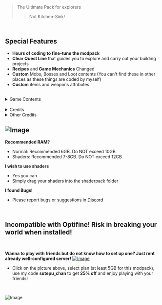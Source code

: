 > The Ultimate Pack for explorers
>> Not Kitchen-Sink!
<br>

## **Special Features**
- **Hours of coding to fine-tune the modpack**
- **Clear Quest Line** that guides you to explore and carry out your building projects
- **Recipes** and **Game Mechanics** Changed
- **Custom** Mobs, Bosses and Loot contents (You can't find these in other places as these things are coded by myself)
- **Custom** items and weapons attributes
<br>

<details>
<summary>Game Contents</summary>

- All weapons and armors are **Modified**, with uncraftable weapons only obtained by defeating bosses
![Image](https://cdn.modrinth.com/data/vIH8uidD/images/2bb37637cfc106323f99bfe4a44657f06d0801f1.png)

- Custom Bosses with tweaked loots (**12 new bosses** in V1.0)
![Image](https://cdn.modrinth.com/data/vIH8uidD/images/ed847e0914775f78baf98ae200539cb8448a10b4.png)

- Tons of **quests**, with clear quest lines
![Image](https://cdn.modrinth.com/data/vIH8uidD/images/1e247582a2c3ca0aeaf0397d60cd09f60d144f65.png)

- Custom Mobs and Mob Variants (**42 new mobs** in V1.0)
![Image](https://cdn.modrinth.com/data/vIH8uidD/images/eb1b395799fe879056f81894e39172a3333b76f9.png)

- You get **friends** to fight with you
![Image](https://cdn.modrinth.com/data/vIH8uidD/images/c4463d6bc1a9a76b488f2952a9402fc3f5dddc55.png)

- Many strong and scary bosses
![Image](https://cdn.modrinth.com/data/vIH8uidD/images/0107d71d78587109fa3ea829c804b5032601ce0b.png)
</details>
<br>

<details>
<summary>Credits</summary>

- Armor Set Bonuses
    - https://www.curseforge.com/minecraft/mc-mods/armor-set-bonuses
    - https://imgur.com/a/Fbk0UWp
- TrashSlot
    - https://legacy.curseforge.com/minecraft/mc-mods/trashslot
    - https://mods.twelveiterations.com/permissions
- NetherPortalFix
    - https://legacy.curseforge.com/minecraft/mc-mods/netherportalfix
    - https://mods.twelveiterations.com/permissions
- Default Options
    - https://legacy.curseforge.com/minecraft/mc-mods/default-options
    - https://mods.twelveiterations.com/permissions
- Client Tweaks
    - https://legacy.curseforge.com/minecraft/mc-mods/client-tweaks
    - https://mods.twelveiterations.com/permissions
- Waystones
    - https://legacy.curseforge.com/minecraft/mc-mods/waystones
    - https://mods.twelveiterations.com/permissions
- Balm (Forge Edition)
    - https://legacy.curseforge.com/minecraft/mc-mods/balm
    - https://mods.twelveiterations.com/permissions
- Structory
    - https://legacy.curseforge.com/minecraft/mc-mods/structory
    - https://imgur.com/a/LxVW1v4
</details>

<details>
<summary>Other Credits</summary>

- Additional Lights
https://legacy.curseforge.com/minecraft/mc-mods/additional-lights 
- Aquamirae
https://legacy.curseforge.com/minecraft/mc-mods/ob-aquamirae
- Better Totem Of Undying
https://legacy.curseforge.com/minecraft/mc-mods/better-totem-of-undying-forge
- Building Gadgets
https://legacy.curseforge.com/minecraft/mc-mods/building-gadgets
- Caelus API
https://legacy.curseforge.com/minecraft/mc-mods/caelus
- Catalogue
https://legacy.curseforge.com/minecraft/mc-mods/catalogue
- Citadel
https://legacy.curseforge.com/minecraft/mc-mods/citadel
- Clumps
https://legacy.curseforge.com/minecraft/mc-mods/clumps
- Controlling
https://legacy.curseforge.com/minecraft/mc-mods/controlling
- Corail Woodcutter
https://legacy.curseforge.com/minecraft/mc-mods/corail-woodcutter
- Create Chunkloading
https://legacy.curseforge.com/minecraft/mc-mods/create-chunkloading
- Doggy Talents Next
https://legacy.curseforge.com/minecraft/mc-mods/doggy-talents-next
- Domum Ornamentum
https://legacy.curseforge.com/minecraft/mc-mods/domum-ornamentum
- Epic Paladins
https://legacy.curseforge.com/minecraft/mc-mods/epic-paladins
- Epic Samurai
https://legacy.curseforge.com/minecraft/mc-mods/epic-samurais
- Fix Experience Bug (now with FABRIC and FORGE versions)
https://legacy.curseforge.com/minecraft/mc-mods/fix-experience-bug
- FastSuite
https://legacy.curseforge.com/minecraft/mc-mods/fastsuite
- FastWorkbench
https://legacy.curseforge.com/minecraft/mc-mods/fastworkbench
- FastFurnace
https://legacy.curseforge.com/minecraft/mc-mods/fastfurnace
- FramedBlocks
https://legacy.curseforge.com/minecraft/mc-mods/framedblocks
- Framework
https://legacy.curseforge.com/minecraft/mc-mods/framework
- Functional Armor Trim
https://legacy.curseforge.com/minecraft/mc-mods/functional-armor-trim
- Gateways to Eternity
https://legacy.curseforge.com/minecraft/mc-mods/gateways-to-eternity
- Inventory HUD+
https://legacy.curseforge.com/minecraft/mc-mods/inventory-hud-forge
- Iron Furnaces [FORGE]
https://legacy.curseforge.com/minecraft/mc-mods/iron-furnaces
- Jade Colonies
https://legacy.curseforge.com/minecraft/mc-mods/jadecolonies
- Krypton Reforged
https://legacy.curseforge.com/minecraft/mc-mods/krypton-reforged
- Macaw's Series
https://legacy.curseforge.com/minecraft/mc-mods/macaws-bridges
https://legacy.curseforge.com/minecraft/mc-mods/macaws-doors
https://legacy.curseforge.com/minecraft/mc-mods/macaws-fences-and-walls
https://legacy.curseforge.com/minecraft/mc-mods/macaws-furniture
https://legacy.curseforge.com/minecraft/mc-mods/macaws-lights-and-lamps
https://legacy.curseforge.com/minecraft/mc-mods/macaws-trapdoors
https://legacy.curseforge.com/minecraft/mc-mods/macaws-windows
- Masik's Puzzle Dungeon [FORGE / FABRIC]
https://legacy.curseforge.com/minecraft/mc-mods/masiks-puzzle-dungeon-forge-fabric
- MineColonies
https://legacy.curseforge.com/minecraft/mc-mods/minecolonies
- Mixin Trace
https://legacy.curseforge.com/minecraft/mc-mods/mixintrace
- Mod Name Tooltip
https://legacy.curseforge.com/minecraft/mc-mods/mod-name-tooltip
- Monster Plus
https://legacy.curseforge.com/minecraft/mc-mods/monster-plus
- MrCrayfish's Furniture Mod
https://legacy.curseforge.com/minecraft/mc-mods/mrcrayfish-furniture-mod
- Multi-Piston
https://legacy.curseforge.com/minecraft/mc-mods/multi-piston
- Nutritional Balance
https://legacy.curseforge.com/minecraft/mc-mods/nutritional-balance
- Ocean's Delight
https://legacy.curseforge.com/minecraft/mc-mods/oceans-delight
- Phantasmic
https://legacy.curseforge.com/minecraft/mc-mods/phantasmic
- Placebo
https://legacy.curseforge.com/minecraft/mc-mods/placebo
- PolyLib
https://legacy.curseforge.com/minecraft/mc-mods/polylib
- Pretty Pipes: Fluids
https://legacy.curseforge.com/minecraft/mc-mods/pretty-pipes-fluids
- Roughly Enough Resources
https://legacy.curseforge.com/minecraft/mc-mods/roughly-enough-resources
- ServerConfig Updater
https://legacy.curseforge.com/minecraft/mc-mods/serverconfig-updater
- Simple Storage Network
https://legacy.curseforge.com/minecraft/mc-mods/simple-storage-network
- StackablePotions [Forge]
https://legacy.curseforge.com/minecraft/mc-mods/stackablepotions-forge
- Toast Control
https://legacy.curseforge.com/minecraft/mc-mods/toast-control
- Touhou Little Maid
https://legacy.curseforge.com/minecraft/mc-mods/touhou-little-maid
- Ultimate Car Mod
https://legacy.curseforge.com/minecraft/mc-mods/ultimate-car-mod
- Untamed Wilds
https://legacy.curseforge.com/minecraft/mc-mods/untamedwilds
- WorldEdit
https://legacy.curseforge.com/minecraft/mc-mods/worldedit


</details>

## ![Image](https://www.bisecthosting.com/images/CF/GreedTheResourceI/BH_GTR_FAQ.png)
**Recommended RAM?**
- Normal: Recommended 6GB. Do NOT exceed 10GB
- Shaders: Recommended 7-8GB. Do NOT exceed 12GB

**I wish to use shaders**
- Yes you can.
- Simply drag your shaders into the shaderpack folder

**I found Bugs!**
- Please report bugs or suggestions in [Discord](https://discord.gg/aM3pEC7X7v)
<br>

**Incompatible with Optifine! Risk in breaking your world when installed!**
<br>
---
<br>

**Wanna to play with friends but do not know how to set up one? Just rent already well-configured server!**
[![Image](https://www.bisecthosting.com/images/CF/GreedTheResourceI/BH_GTR_Bisect.png)](https://bisecthosting.com/sutepu_chan)
- Click on the picture above, select plan (at least 5GB for this modpack), use my code **sutepu_chan** to get **25% off** and enjoy playing with your friends!
<br>

![Image](https://www.bisecthosting.com/images/CF/GreedTheResourceI/BH_GTR_Discord.png)